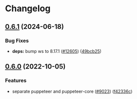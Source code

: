 # Changelog

## [0.6.1](https://github.com/puppeteer/puppeteer/compare/testserver-v0.6.0...testserver-v0.6.1) (2024-06-18)


### Bug Fixes

* **deps:** bump ws to 8.17.1 ([#12605](https://github.com/puppeteer/puppeteer/issues/12605)) ([49bcb25](https://github.com/puppeteer/puppeteer/commit/49bcb2537e45c903e6c1d5d360b0077f0153c5d2))

## [0.6.0](https://github.com/puppeteer/puppeteer/compare/testserver-v0.5.0...testserver-v0.6.0) (2022-10-05)


### Features

* separate puppeteer and puppeteer-core ([#9023](https://github.com/puppeteer/puppeteer/issues/9023)) ([f42336c](https://github.com/puppeteer/puppeteer/commit/f42336cf83982332829ca7e14ee48d8676e11545))
